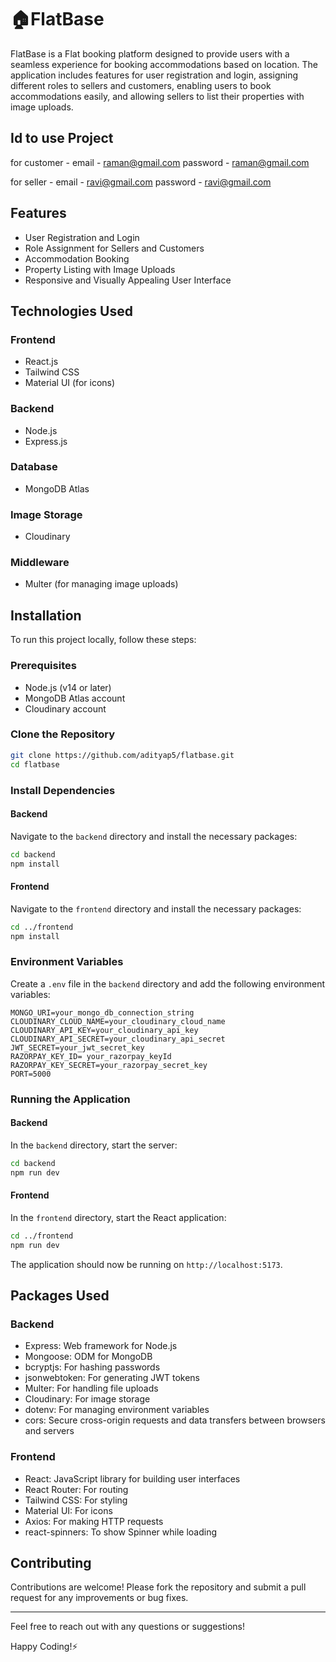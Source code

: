 # 🏠FlatBase

FlatBase is a Flat booking platform designed to provide users with a seamless experience for booking accommodations based on location. The application includes features for user registration and login, assigning different roles to sellers and customers, enabling users to book accommodations easily, and allowing sellers to list their properties with image uploads.

## Id to use Project
for customer - 
email - raman@gmail.com
password - raman@gmail.com

for seller -
email - ravi@gmail.com
password - ravi@gmail.com
## Features

- User Registration and Login
- Role Assignment for Sellers and Customers
- Accommodation Booking
- Property Listing with Image Uploads
- Responsive and Visually Appealing User Interface

## Technologies Used

### Frontend

- React.js
- Tailwind CSS
- Material UI (for icons)

### Backend

- Node.js
- Express.js

### Database

- MongoDB Atlas

### Image Storage

- Cloudinary

### Middleware

- Multer (for managing image uploads)

## Installation

To run this project locally, follow these steps:

### Prerequisites

- Node.js (v14 or later)
- MongoDB Atlas account
- Cloudinary account

### Clone the Repository

```bash
git clone https://github.com/adityap5/flatbase.git
cd flatbase
```

### Install Dependencies

#### Backend

Navigate to the `backend` directory and install the necessary packages:

```bash
cd backend
npm install
```

#### Frontend

Navigate to the `frontend` directory and install the necessary packages:

```bash
cd ../frontend
npm install
```

### Environment Variables

Create a `.env` file in the `backend` directory and add the following environment variables:

```env
MONGO_URI=your_mongo_db_connection_string
CLOUDINARY_CLOUD_NAME=your_cloudinary_cloud_name
CLOUDINARY_API_KEY=your_cloudinary_api_key
CLOUDINARY_API_SECRET=your_cloudinary_api_secret
JWT_SECRET=your_jwt_secret_key
RAZORPAY_KEY_ID= your_razorpay_keyId
RAZORPAY_KEY_SECRET=your_razorpay_secret_key
PORT=5000
```

### Running the Application

#### Backend

In the `backend` directory, start the server:

```bash
cd backend
npm run dev
```

#### Frontend

In the `frontend` directory, start the React application:

```bash
cd ../frontend
npm run dev
```

The application should now be running on `http://localhost:5173`.

## Packages Used

### Backend

- Express: Web framework for Node.js
- Mongoose: ODM for MongoDB
- bcryptjs: For hashing passwords
- jsonwebtoken: For generating JWT tokens
- Multer: For handling file uploads
- Cloudinary: For image storage
- dotenv: For managing environment variables
- cors: Secure cross-origin requests and data transfers between browsers and servers

### Frontend

- React: JavaScript library for building user interfaces
- React Router: For routing
- Tailwind CSS: For styling
- Material UI: For icons
- Axios: For making HTTP requests
- react-spinners: To show Spinner while loading

## Contributing

Contributions are welcome! Please fork the repository and submit a pull request for any improvements or bug fixes.


---

Feel free to reach out with any questions or suggestions!

Happy Coding!⚡
